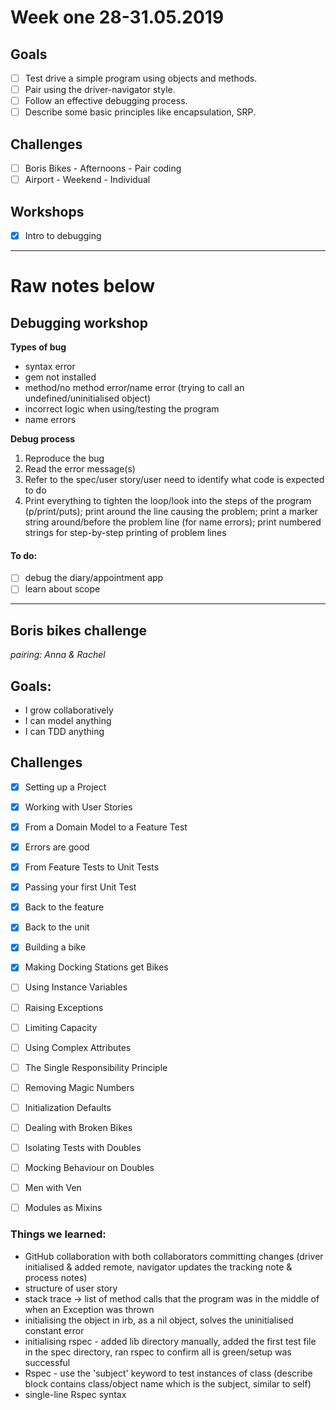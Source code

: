 # Week one 28-31.05.2019

## Goals
- [ ] Test drive a simple program using objects and methods.
- [ ] Pair using the driver-navigator style.
- [ ] Follow an effective debugging process.
- [ ] Describe some basic principles like encapsulation, SRP.

## Challenges

- [ ] Boris Bikes - Afternoons - Pair coding
- [ ] Airport - Weekend - Individual

## Workshops
- [x] Intro to debugging

-------------
# Raw notes below

## Debugging workshop

**Types of bug**

- syntax error
- gem not installed
- method/no method error/name error (trying to call an undefined/uninitialised object)
- incorrect logic when using/testing the program
- name errors

**Debug process**

1. Reproduce the bug
2. Read the error message(s)
3. Refer to the spec/user story/user need to identify what code is expected to do 
4. Print everything to tighten the loop/look into the steps of the program (p/print/puts); print around the line causing the problem; print a marker string around/before the problem line (for name errors); print numbered strings for step-by-step printing of problem lines

#### To do:
- [ ] debug the diary/appointment app
- [ ] learn about scope

----------

## Boris bikes challenge 

_pairing: Anna & Rachel_

## Goals:

- I grow collaboratively
- I can model anything
- I can TDD anything

## Challenges

- [x] Setting up a Project
- [x] Working with User Stories
- [x] From a Domain Model to a Feature Test
- [x] Errors are good
- [x] From Feature Tests to Unit Tests
- [x] Passing your first Unit Test
- [x] Back to the feature
- [x] Back to the unit
- [x] Building a bike
- [x] Making Docking Stations get Bikes
- [ ] Using Instance Variables
- [ ] Raising Exceptions
- [ ] Limiting Capacity
- [ ] Using Complex Attributes
- [ ] The Single Responsibility Principle
- [ ] Removing Magic Numbers
- [ ] Initialization Defaults
- [ ] Dealing with Broken Bikes
- [ ] Isolating Tests with Doubles
- [ ] Mocking Behaviour on Doubles
- [ ] Men with Ven
- [ ] Modules as Mixins


### Things we learned:
- GitHub collaboration with both collaborators committing changes (driver initialised & added remote, navigator updates the tracking note & process notes)
- structure of user story
- stack trace -> list of method calls that the program was in the middle of when an Exception was thrown
- initialising the object in irb, as a nil object, solves the uninitialised constant error
- initialising rspec - added lib directory manually, added the first test file in the spec directory, ran rspec to confirm all is green/setup was successful 
- Rspec - use the 'subject' keyword to test instances of class (describe block contains class/object name which is the subject, similar to self)
- single-line Rspec syntax
